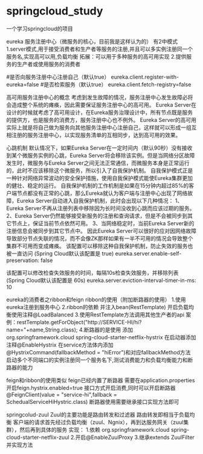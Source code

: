 # springcloud_study
一个学习springcloud的项目

eureka 服务注册中心（微服务的核心，目前我是这样认为的）
有2中模式 1.server模式,用于接受消费者和生产者等服务的注册,并且可以多实例注册同一个服务名,实现高可以用,负载均衡
拓展：可以用于多种服务的高可用实现
2.提供服务的生产者或使用服务的消费者 

#是否向服务注册中心注册自己（默认true） 
eureka.client.register-with-eureka=false
#是否检索服务（默认true）
eureka.client.fetch-registry=false

高可用服务注册中心的概念
考虑到发生故障的情况，服务注册中心发生故障必将会造成整个系统的瘫痪，因此需要保证服务注册中心的高可用。
Eureka Server在设计的时候就考虑了高可用设计，在Eureka服务治理设计中，所有节点既是服务的提供方，也是服务的消费方，服务注册中心也不例外。
Eureka Server的高可用实际上就是将自己做为服务向其他服务注册中心注册自己，这样就可以形成一组互相注册的服务注册中心，以实现服务清单的互相同步，达到高可用的效果。

心跳机制
默认情况下，如果Eureka Server在一定时间内（默认90秒）没有接收到某个微服务实例的心跳，Eureka Server将会移除该实例。但是当网络分区故障发生时，微服务与Eureka Server之间无法正常通信，而微服务本身是正常运行的，此时不应该移除这个微服务，所以引入了自我保护机制。
自我保护模式正是一种针对网络异常波动的安全保护措施，使用自我保护模式能使Eureka集群更加的健壮、稳定的运行。
自我保护机制的工作机制是如果在15分钟内超过85%的客户端节点都没有正常的心跳，那么Eureka就认为客户端与注册中心出现了网络故障，Eureka Server自动进入自我保护机制，此时会出现以下几种情况：
1、Eureka Server不再从注册列表中移除因为长时间没收到心跳而应该过期的服务。
2、Eureka Server仍然能够接受新服务的注册和查询请求，但是不会被同步到其它节点上，保证当前节点依然可用。
3、当网络稳定时，当前Eureka Server新的注册信息会被同步到其它节点中。
因此Eureka Server可以很好的应对因网络故障导致部分节点失联的情况，而不会像ZK那样如果有一半不可用的情况会导致整个集群不可用而变成瘫痪。
该配置可以移除这种自我保护机制，防止失效的服务也被一直访问 (Spring Cloud默认该配置是 true)
eureka.server.enable-self-preservation: false

该配置可以修改检查失效服务的时间，每隔10s检查失效服务，并移除列表 (Spring Cloud默认该配置是 60s)
eureka.server.eviction-interval-timer-in-ms: 10



eureka的消费者之ribbon和feign
ribbon的使用（附加断路器的使用）
1.使用eureka注册到服务中心
2.ribbon的依赖 并注入bean(RestTemplate) 开启负载均衡使用注释@LoadBalanced
3.使用RestTemplate方法调用其他生产者的api 案例：restTemplate.getForObject("http://SERVICE-HI/hi?name="+name,String.class);
4.断路器的是使用 添加
  <dependency>
            <groupId>org.springframework.cloud</groupId>
            <artifactId>spring-cloud-starter-netflix-hystrix</artifactId>
  </dependency>
在启动器添加注释@EnableHystrix 在service方法体内添加@HystrixCommand(fallbackMethod = "hiError")和对应fallbackMethod方法
启动多个不同端口的实例注册同一个服务名下,测试消费能力和负载均衡能力和断路器的能力

feign和ribbon的使用类似
feign已经内置了断路器 需要在application.properties开启feign.hystrix.enabled=true 
接口方式开启消费,同时可以开启断路器
@FeignClient(value = "service-hi",fallback = SchedualServiceHiHystric.class)
断路器使用需要继承接口实现方法即可

springcolud-zuul
Zuul的主要功能是路由转发和过滤器
路由转发即相当于负载均衡
客户端的请求首先经过负载均衡（zuul、Ngnix），再到达服务网关（zuul集群），然后再到具体的服务
实现：
1.依赖<dependency>
            <groupId>org.springframework.cloud</groupId>
            <artifactId>spring-cloud-starter-netflix-zuul</artifactId>
        </dependency>
2.开启@EnableZuulProxy
3.继承extends ZuulFilter并实现方法








